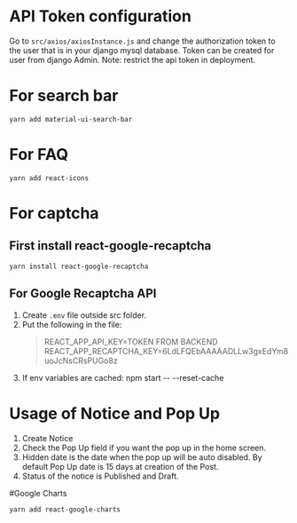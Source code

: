 # API Token configuration

Go to `src/axios/axiosInstance.js` and change the authorization token to the user that is in your django mysql database.
Token can be created for user from django Admin.
Note: restrict the api token in deployment.

# For search bar

`yarn add material-ui-search-bar`

# For FAQ

`yarn add react-icons`

# For captcha

## First install react-google-recaptcha

`yarn install react-google-recaptcha`

## For Google Recaptcha API

1. Create `.env` file outside src folder.
2. Put the following in the file:
   > REACT_APP_API_KEY=TOKEN FROM BACKEND
   > REACT_APP_RECAPTCHA_KEY=6LdLFQEbAAAAADLLw3gxEdYm8uoJcNsCRsPUGo8z
3. If env variables are cached:
   npm start -- --reset-cache

# Usage of Notice and Pop Up

1. Create Notice
2. Check the Pop Up field if you want the pop up in the home screen.
3. Hidden date is the date when the pop up will be auto disabled. By default Pop Up date is 15 days at creation of the Post.
4. Status of the notice is Published and Draft.

#Google Charts

`yarn add react-google-charts`

